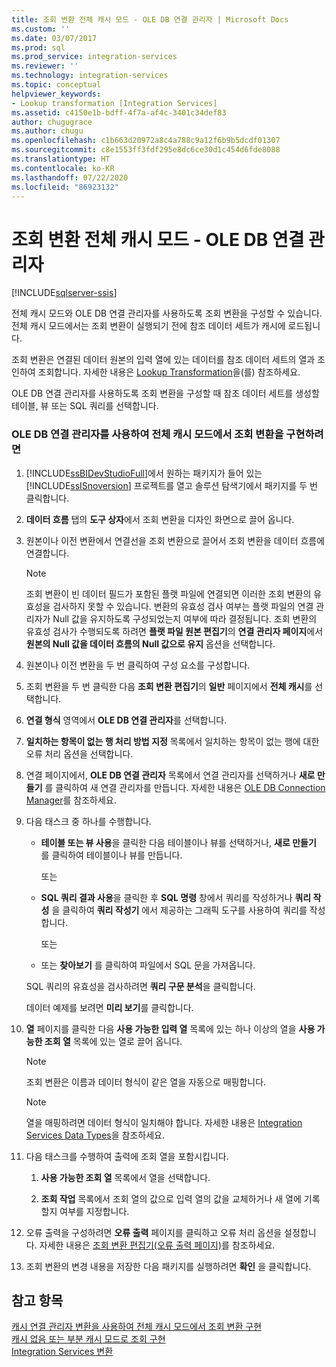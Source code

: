 ```yaml
---
title: 조회 변환 전체 캐시 모드 - OLE DB 연결 관리자 | Microsoft Docs
ms.custom: ''
ms.date: 03/07/2017
ms.prod: sql
ms.prod_service: integration-services
ms.reviewer: ''
ms.technology: integration-services
ms.topic: conceptual
helpviewer_keywords:
- Lookup transformation [Integration Services]
ms.assetid: c4150e1b-bdff-4f7a-af4c-3401c34def83
author: chugugrace
ms.author: chugu
ms.openlocfilehash: c1b663d20972a8c4a788c9a12f6b9b5dcdf01307
ms.sourcegitcommit: c8e1553ff3fdf295e8dc6ce30d1c454d6fde8088
ms.translationtype: HT
ms.contentlocale: ko-KR
ms.lasthandoff: 07/22/2020
ms.locfileid: "86923132"
---
```

# <a name="lookup-transformation-full-cache-mode---ole-db-connection-manager"></a>조회 변환 전체 캐시 모드 - OLE DB 연결 관리자

[!INCLUDE[sqlserver-ssis](../../includes/applies-to-version/sqlserver-ssis.md)]


  전체 캐시 모드와 OLE DB 연결 관리자를 사용하도록 조회 변환을 구성할 수 있습니다. 전체 캐시 모드에서는 조회 변환이 실행되기 전에 참조 데이터 세트가 캐시에 로드됩니다.  
  
 조회 변환은 연결된 데이터 원본의 입력 열에 있는 데이터를 참조 데이터 세트의 열과 조인하여 조회합니다. 자세한 내용은 [Lookup Transformation](../../integration-services/data-flow/transformations/lookup-transformation.md)을(를) 참조하세요.  
  
 OLE DB 연결 관리자를 사용하도록 조회 변환을 구성할 때 참조 데이터 세트를 생성할 테이블, 뷰 또는 SQL 쿼리를 선택합니다.  
  
### <a name="to-implement-a-lookup-transformation-in-full-cache-mode-by-using-ole-db-connection-manager"></a>OLE DB 연결 관리자를 사용하여 전체 캐시 모드에서 조회 변환을 구현하려면  
  
1.  [!INCLUDE[ssBIDevStudioFull](../../includes/ssbidevstudiofull-md.md)]에서 원하는 패키지가 들어 있는 [!INCLUDE[ssISnoversion](../../includes/ssisnoversion-md.md)] 프로젝트를 열고 솔루션 탐색기에서 패키지를 두 번 클릭합니다.  
  
2.  **데이터 흐름** 탭의 **도구 상자**에서 조회 변환을 디자인 화면으로 끌어 옵니다.  
  
3.  원본이나 이전 변환에서 연결선을 조회 변환으로 끌어서 조회 변환을 데이터 흐름에 연결합니다.  
  
    > [!NOTE]  
    >  조회 변환이 빈 데이터 필드가 포함된 플랫 파일에 연결되면 이러한 조회 변환의 유효성을 검사하지 못할 수 있습니다. 변환의 유효성 검사 여부는 플랫 파일의 연결 관리자가 Null 값을 유지하도록 구성되었는지 여부에 따라 결정됩니다. 조회 변환의 유효성 검사가 수행되도록 하려면 **플랫 파일 원본 편집기**의 **연결 관리자 페이지**에서 **원본의 Null 값을 데이터 흐름의 Null 값으로 유지** 옵션을 선택합니다.  
  
4.  원본이나 이전 변환을 두 번 클릭하여 구성 요소를 구성합니다.  
  
5.  조회 변환을 두 번 클릭한 다음 **조회 변환 편집기**의 **일반** 페이지에서 **전체 캐시**를 선택합니다.  
  
6.  **연결 형식** 영역에서 **OLE DB 연결 관리자**를 선택합니다.  
  
7.  **일치하는 항목이 없는 행 처리 방법 지정** 목록에서 일치하는 항목이 없는 행에 대한 오류 처리 옵션을 선택합니다.  
  
8.  연결 페이지에서, **OLE DB 연결 관리자** 목록에서 연결 관리자를 선택하거나 **새로 만들기** 를 클릭하여 새 연결 관리자를 만듭니다. 자세한 내용은 [OLE DB Connection Manager](../../integration-services/connection-manager/ole-db-connection-manager.md)를 참조하세요.  
  
9. 다음 태스크 중 하나를 수행합니다.  
  
    -   **테이블 또는 뷰 사용**을 클릭한 다음 테이블이나 뷰를 선택하거나, **새로 만들기** 를 클릭하여 테이블이나 뷰를 만듭니다.  
  
         또는  
  
    -   **SQL 쿼리 결과 사용**을 클릭한 후 **SQL 명령** 창에서 쿼리를 작성하거나 **쿼리 작성** 을 클릭하여 **쿼리 작성기** 에서 제공하는 그래픽 도구를 사용하여 쿼리를 작성합니다.  
  
         또는  
  
    -   또는 **찾아보기** 를 클릭하여 파일에서 SQL 문을 가져옵니다.  
  
     SQL 쿼리의 유효성을 검사하려면 **쿼리 구문 분석**을 클릭합니다.  
  
     데이터 예제를 보려면 **미리 보기**를 클릭합니다.  
  
10. **열** 페이지를 클릭한 다음 **사용 가능한 입력 열** 목록에 있는 하나 이상의 열을 **사용 가능한 조회 열** 목록에 있는 열로 끌어 옵니다.  
  
    > [!NOTE]  
    >  조회 변환은 이름과 데이터 형식이 같은 열을 자동으로 매핑합니다.  
  
    > [!NOTE]  
    >  열을 매핑하려면 데이터 형식이 일치해야 합니다. 자세한 내용은 [Integration Services Data Types](../../integration-services/data-flow/integration-services-data-types.md)을 참조하세요.  
  
11. 다음 태스크를 수행하여 출력에 조회 열을 포함시킵니다.  
  
    1.  **사용 가능한 조회 열** 목록에서 열을 선택합니다.  
  
    2.  **조회 작업** 목록에서 조회 열의 값으로 입력 열의 값을 교체하거나 새 열에 기록할지 여부를 지정합니다.  
  
12. 오류 출력을 구성하려면 **오류 출력** 페이지를 클릭하고 오류 처리 옵션을 설정합니다. 자세한 내용은 [조회 변환 편집기&#40;오류 출력 페이지&#41;](../../integration-services/data-flow/transformations/lookup-transformation-editor-error-output-page.md)를 참조하세요.  
  
13. 조회 변환의 변경 내용을 저장한 다음 패키지를 실행하려면 **확인** 을 클릭합니다.  
  
## <a name="see-also"></a>참고 항목  
 [캐시 연결 관리자 변환을 사용하여 전체 캐시 모드에서 조회 변환 구현](../../integration-services/connection-manager/lookup-transformation-full-cache-mode-cache-connection-manager.md)   
 [캐시 없음 또는 부분 캐시 모드로 조회 구현](../../integration-services/data-flow/transformations/implement-a-lookup-in-no-cache-or-partial-cache-mode.md)   
 [Integration Services 변환](../../integration-services/data-flow/transformations/integration-services-transformations.md)  
  
  
